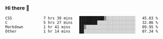 ### Hi there 👋

<!--
**WShiBin/WShiBin** is a ✨ _special_ ✨ repository because its `README.md` (this file) appears on your GitHub profile.

Here are some ideas to get you started:

- 🔭 I’m currently working on ...
- 🌱 I’m currently learning ...
- 👯 I’m looking to collaborate on ...
- 🤔 I’m looking for help with ...
- 💬 Ask me about ...
- 📫 How to reach me: ...
- 😄 Pronouns: ...
- ⚡ Fun fact: ...
-->

<!--START_SECTION:waka-->

```text
CSS              7 hrs 39 mins   ███████████▒░░░░░░░░░░░░░   45.03 %
C                5 hrs 27 mins   ████████░░░░░░░░░░░░░░░░░   32.06 %
Markdown         1 hr 41 mins    ██▒░░░░░░░░░░░░░░░░░░░░░░   09.95 %
Other            1 hr 14 mins    ██░░░░░░░░░░░░░░░░░░░░░░░   07.34 %
```

<!--END_SECTION:waka-->
